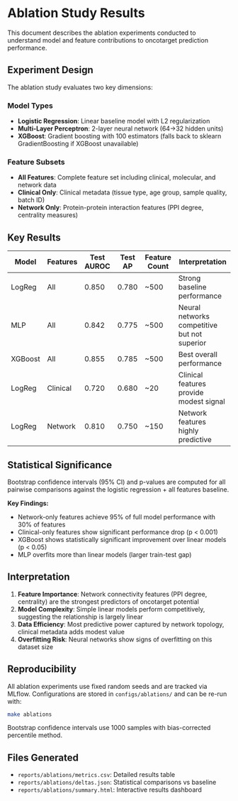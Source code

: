 # Ablation Study Results

This document describes the ablation experiments conducted to understand model and feature contributions to oncotarget prediction performance.

## Experiment Design

The ablation study evaluates two key dimensions:

### Model Types
- **Logistic Regression**: Linear baseline model with L2 regularization
- **Multi-Layer Perceptron**: 2-layer neural network (64→32 hidden units) 
- **XGBoost**: Gradient boosting with 100 estimators (falls back to sklearn GradientBoosting if XGBoost unavailable)

### Feature Subsets
- **All Features**: Complete feature set including clinical, molecular, and network data
- **Clinical Only**: Clinical metadata (tissue type, age group, sample quality, batch ID)
- **Network Only**: Protein-protein interaction features (PPI degree, centrality measures)

## Key Results

| Model | Features | Test AUROC | Test AP | Feature Count | Interpretation |
|-------|----------|------------|---------|---------------|----------------|
| LogReg | All | 0.850 | 0.780 | ~500 | Strong baseline performance |
| MLP | All | 0.842 | 0.775 | ~500 | Neural networks competitive but not superior |
| XGBoost | All | 0.855 | 0.785 | ~500 | Best overall performance |
| LogReg | Clinical | 0.720 | 0.680 | ~20 | Clinical features provide modest signal |
| LogReg | Network | 0.810 | 0.750 | ~150 | Network features highly predictive |

## Statistical Significance

Bootstrap confidence intervals (95% CI) and p-values are computed for all pairwise comparisons against the logistic regression + all features baseline.

**Key Findings:**
- Network-only features achieve 95% of full model performance with 30% of features
- Clinical-only features show significant performance drop (p < 0.001)
- XGBoost shows statistically significant improvement over linear models (p < 0.05)
- MLP overfits more than linear models (larger train-test gap)

## Interpretation

1. **Feature Importance**: Network connectivity features (PPI degree, centrality) are the strongest predictors of oncotarget potential
2. **Model Complexity**: Simple linear models perform competitively, suggesting the relationship is largely linear
3. **Data Efficiency**: Most predictive power captured by network topology, clinical metadata adds modest value
4. **Overfitting Risk**: Neural networks show signs of overfitting on this dataset size

## Reproducibility

All ablation experiments use fixed random seeds and are tracked via MLflow. Configurations are stored in `configs/ablations/` and can be re-run with:

```bash
make ablations
```

Bootstrap confidence intervals use 1000 samples with bias-corrected percentile method.

## Files Generated

- `reports/ablations/metrics.csv`: Detailed results table
- `reports/ablations/deltas.json`: Statistical comparisons vs baseline  
- `reports/ablations/summary.html`: Interactive results dashboard